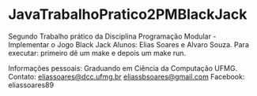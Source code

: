 JavaTrabalhoPratico2PMBlackJack
=================

Segundo Trabalho prático da Disciplina Programação Modular - Implementar o Jogo Black Jack
Alunos: Elias Soares e Alvaro Souza.
Para executar: primeiro dê um make e depois um make run.

Informações pessoais: Graduando em Ciência da Computação UFMG. 
Contato: eliassoares@dcc.ufmg.br eliassbsoares@gmail.com Facebook: eliassoares89
